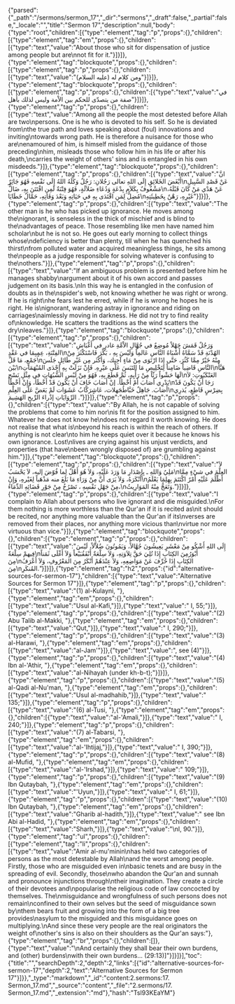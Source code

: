 {"parsed":{"_path":"/sermons/sermon_17","_dir":"sermons","_draft":false,"_partial":false,"_locale":"","title":"Sermon 17","description":null,"body":{"type":"root","children":[{"type":"element","tag":"p","props":{},"children":[{"type":"element","tag":"em","props":{},"children":[{"type":"text","value":"About those who sit for dispensation of justice among people but are\nnot fit for it."}]}]},{"type":"element","tag":"blockquote","props":{},"children":[{"type":"element","tag":"p","props":{},"children":[{"type":"text","value":"ومن كلام له (عليه السلام)"}]}]},{"type":"element","tag":"blockquote","props":{},"children":[{"type":"element","tag":"p","props":{},"children":[{"type":"text","value":"في صفة من يتصدّى للحكم بين الاْمة وليس لذلك بأَهل"}]}]},{"type":"element","tag":"p","props":{},"children":[{"type":"text","value":"Among all the people the most detested before Allah are two\npersons. One is he who is devoted to his self. So he is deviated from\nthe true path and loves speaking about (foul) innovations and inviting\ntowards wrong path. He is therefore a nuisance for those who are\nenamoured of him, is himself misled from the guidance of those preceding\nhim, misleads those who follow him in his life or after his death,\ncarries the weight of others' sins and is entangled in his own misdeeds."}]},{"type":"element","tag":"blockquote","props":{},"children":[{"type":"element","tag":"p","props":{},"children":[{"type":"text","value":"انَّ أَبْغَضَ الخَلائِقِ إِلَى اللهِ تعالى رَجُلانِ: رَجُلٌ وَكَلَهُ اللهُ إِلَى نَفْسِهِ فَهُوَ جَائِرٌ\nعَنْ قَصْدِ السَّبِيلِ مَشْغُوفٌ بِكَلاَمِ بِدْعَةٍ وَدُعَاءِ ضَلاَلَةٍ، فَهُوَ فِتْنَةٌ لَمِنِ افْتَتَنَ بِهِ، ضَالٌّ\nعَنْ هَدْي مَنْ كَانَ قَبْلَهُ، مُضِلُّ لِمَنِ اقْتَدَى بِهِ في حَيَاتِهِ وَبَعْدَ وَفَاتِهِ، حَمَّالٌ خَطَايَا\nغَيْرِهِ، رَهْنٌ بِخَطِيئَتِهِ"}]}]},{"type":"element","tag":"p","props":{},"children":[{"type":"text","value":"The other man is he who has picked up ignorance. He moves among the\nignorant, is senseless in the thick of mischief and is blind to the\nadvantages of peace. Those resembling like men have named him scholar\nbut he is not so. He goes out early morning to collect things whose\ndeficiency is better than plenty, till when he has quenched his thirst\nfrom polluted water and acquired meaningless things, he sits among the\npeople as a judge responsible for solving whatever is confusing to the\nothers."}]},{"type":"element","tag":"p","props":{},"children":[{"type":"text","value":"If an ambiguous problem is presented before him he manages shabby\nargument about it of his own accord and passes judgement on its basis.\nIn this way he is entangled in the confusion of doubts as in the\nspider's web, not knowing whether he was right or wrong. If he is right\nhe fears lest he erred, while if he is wrong he hopes he is right. He is\nignorant, wandering astray in ignorance and riding on carriages\naimlessly moving in darkness. He did not try to find reality of\nknowledge. He scatters the traditions as the wind scatters the dry\nleaves."}]},{"type":"element","tag":"blockquote","props":{},"children":[{"type":"element","tag":"p","props":{},"children":[{"type":"text","value":"وَرَجُلٌ قَمَشَ جَهْلاً مُوضِعٌ في جُهَّالِ الاْمَّةِ غادرٍ في أَغْبَاشِ الفِتْنَةِ، عِمٍبِمَا في عَقْدِ\nالهُدْنَةِ قَدْ سَمَّاهُ أَشْبَاهُ النَّاسِ عَالمِاً وَلَيْسَ بِهِ ، بَكَّرَ فَاسْتَكْثَرَ مِنْ جَمْعٍ، مَا قَلَّ\nمِنْهُ خَيْرٌ مِمَّا كَثُرَ، حَتَّى إِذَا ارْتَوَى مِنْ مَاءٍ آجِنٍك، وَأكْثَر مِن غَيْرِ طَائِلٍ جَلَسَ بَيْنَ\nالنَّاسِ قَاضِياً ضَامِناً لِتَخْلِيصِ مَا التَبَسَ عَلَى غيْرِهِ. فَإِنْ نَزَلَتْ بِهِ إِحْدَى المُبْهَمَاتِ\nهَيَّأَ لَهَا حَشْواً رَثّاً مِنْ رَأْيِهِ، ثُمَّ قَطَعَ بِهِ، فَهُوَ مِنْ لَبْسِ الشُّبُهَاتِ في مِثْلِ نَسْجِ\nالعَنْكَبُوتِ: لاَ يَدْرِي أَصَابَ أَمْ أَخْطَأَ. إنْ أَصَابَ خَافَ أَنْ يَكُونَ قَدْ أَخْطَأَ، وَإِنْ أَخْطَأَ\nرَجَا أَنْ يَكُونَ قَدْ أَصَابَ. جَاهِلٌ خَبَّاطُجَهلات، عَاشٍرَكَّابُ عَشَوَات لَمْ يَعَضَّ عَلَى العِلْمِ\nبِضِرْسٍ قَاطِعٍ، يُذرِي الرِّوَايَاتِ إذْراءَ الرِّيحِ الهَشِيمَ ."}]}]},{"type":"element","tag":"p","props":{},"children":[{"type":"text","value":"By Allah, he is not capable of solving the problems that come to him nor\nis fit for the position assigned to him. Whatever he does not know he\ndoes not regard it worth knowing. He does not realise that what is\nbeyond his reach is within the reach of others. If anything is not clear\nto him he keeps quiet over it because he knows his own ignorance. Lost\nlives are crying against his unjust verdicts, and properties (that have\nbeen wrongly disposed of) are grumbling against him."}]},{"type":"element","tag":"blockquote","props":{},"children":[{"type":"element","tag":"p","props":{},"children":[{"type":"text","value":"لاَ مَلِيٌ وَاللهِ ـ بِإِصْدَارِ مَا وَرَدَ عَلَيْهِ، وَلاَ هُوَ أَهْلٌ لِما فُوّضَ إليه، لاَ يَحْسَبُ\nالعِلْمَ في شيْءٍ مِمَّا أَنْكَرَهُ، وَلاَ يَرَى أَنَّ مِنْ وَرَاءِ مَا بَلَغَ منه مَذْهَباً لِغَيْرهِ، وَإِنْ\nأَظْلَمَ عَلَيْهِ أَمْرٌ اكْتَتَمَ بِهِلِمَا يَعْلَمُ مِنْ جَهْلِ نَفْسِهِ ، تَصْرُخُ مِنْ جَوْرِ قَضَائِهِ الدِّمَاءُ،\nوَتَعَجُّ مِنْهُ المَوَارِيثُ."}]}]},{"type":"element","tag":"p","props":{},"children":[{"type":"text","value":"I complain to Allah about persons who live ignorant and die misguided.\nFor them nothing is more worthless than the Qur'an if it is recited as\nit should be recited, nor anything more valuable than the Qur'an if its\nverses are removed from their places, nor anything more vicious than\nvirtue nor more virtuous than vice."}]},{"type":"element","tag":"blockquote","props":{},"children":[{"type":"element","tag":"p","props":{},"children":[{"type":"text","value":"إِلَى اللهِ أَشْكُو مِنْ مَعْشَرٍ يَعِيشُونَ جُهَّالاً، وَيَمُوتُونَ ضُلاَّلاً، لَيْسَ فِيهمْ سِلْعَةٌ\nأَبْوَرُمِنَ الكِتَابِ إِذَا تُلِيَ حَقَّ تِلاَوَتِهِ، وَلاَ سِلْعَةٌ أَنْفَقُبَيْعاً وَلاَ أَغْلَى ثَمَناً مِنَ\nالكِتَابِ إِذَا حُرِّفَ عَنْ مَوَاضِعِهِ، وَلاَ عِنْدَهُمْ أَنْكَرُ مِنَ المَعْرُوفِ، وَلاَ أَعْرَفُ مِنَ\nالمُنكَرِ."}]}]},{"type":"element","tag":"h2","props":{"id":"alternative-sources-for-sermon-17"},"children":[{"type":"text","value":"Alternative Sources for Sermon 17"}]},{"type":"element","tag":"p","props":{},"children":[{"type":"text","value":"(1) al-Kulayni, "},{"type":"element","tag":"em","props":{},"children":[{"type":"text","value":"Usul al-Kafi,"}]},{"type":"text","value":" I, 55;"}]},{"type":"element","tag":"p","props":{},"children":[{"type":"text","value":"(2) Abu Talib al-Makki, "},{"type":"element","tag":"em","props":{},"children":[{"type":"text","value":"Qut,"}]},{"type":"text","value":" I, 290;"}]},{"type":"element","tag":"p","props":{},"children":[{"type":"text","value":"(3) al-Harawi, "},{"type":"element","tag":"em","props":{},"children":[{"type":"text","value":"al-Jam'"}]},{"type":"text","value":", see (4)"}]},{"type":"element","tag":"p","props":{},"children":[{"type":"text","value":"(4) Ibn al-'Athir, "},{"type":"element","tag":"em","props":{},"children":[{"type":"text","value":"al-Nihayah (under kh-b-t);"}]}]},{"type":"element","tag":"p","props":{},"children":[{"type":"text","value":"(5) al-Qadi al-Nu'man, "},{"type":"element","tag":"em","props":{},"children":[{"type":"text","value":"Usul al-madhahib,"}]},{"type":"text","value":" 135;"}]},{"type":"element","tag":"p","props":{},"children":[{"type":"text","value":"(6) al-Tusi, "},{"type":"element","tag":"em","props":{},"children":[{"type":"text","value":"al-'Amali,"}]},{"type":"text","value":" I, 240;"}]},{"type":"element","tag":"p","props":{},"children":[{"type":"text","value":"(7) al-Tabarsi, "},{"type":"element","tag":"em","props":{},"children":[{"type":"text","value":"al-'Ihtijaj,"}]},{"type":"text","value":" I, 390;"}]},{"type":"element","tag":"p","props":{},"children":[{"type":"text","value":"(8) al-Mufid, "},{"type":"element","tag":"em","props":{},"children":[{"type":"text","value":"al-'Irshad,"}]},{"type":"text","value":" 109;"}]},{"type":"element","tag":"p","props":{},"children":[{"type":"text","value":"(9) Ibn Qutaybah, "},{"type":"element","tag":"em","props":{},"children":[{"type":"text","value":"'Uyun,"}]},{"type":"text","value":" I, 61;"}]},{"type":"element","tag":"p","props":{},"children":[{"type":"text","value":"(10) Ibn Qutaybah, "},{"type":"element","tag":"em","props":{},"children":[{"type":"text","value":"Gharib al-hadith,"}]},{"type":"text","value":" see Ibn Abi al-Hadid, "},{"type":"element","tag":"em","props":{},"children":[{"type":"text","value":"Sharh,"}]},{"type":"text","value":"\nI, 90."}]},{"type":"element","tag":"ul","props":{},"children":[{"type":"element","tag":"li","props":{},"children":[{"type":"text","value":"Amir al-mu'minin\nhas held two categories of persons as the most detestable by Allah\nand the worst among people. Firstly, those who are misguided even in\nbasic tenets and are busy in the spreading of evil. Secondly, those\nwho abandon the Qur'an and sunnah and pronounce injunctions through\ntheir imagination. They create a circle of their devotees and\npopularise the religious code of law concocted by themselves. The\nmisguidance and wrongfulness of such persons does not remain\nconfined to their own selves but the seed of misguidance sown by\nthem bears fruit and growing into the form of a big tree provides\nasylum to the misguided and this misguidance goes on multiplying.\nAnd since these very people are the real originators the weight of\nother's sins is also on their shoulders as the Qur'an says:"},{"type":"element","tag":"br","props":{},"children":[]},{"type":"text","value":"\nAnd certainly they shall bear their own burdens, and (other) burdens\nwith their own burdens... (29:13)]"}]}]}],"toc":{"title":"","searchDepth":2,"depth":2,"links":[{"id":"alternative-sources-for-sermon-17","depth":2,"text":"Alternative Sources for Sermon 17"}]}},"_type":"markdown","_id":"content:2.sermons:17. Sermon_17.md","_source":"content","_file":"2.sermons/17. Sermon_17.md","_extension":"md"},"hash":"Tsl93KEaYM"}